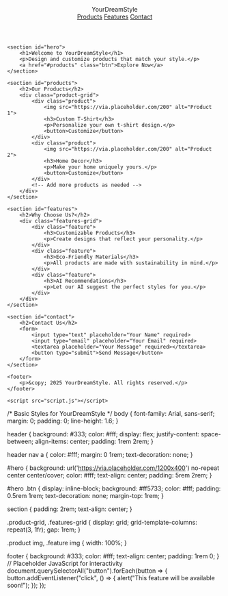 <!DOCTYPE html>
<html lang="en">
<head>
    <meta charset="UTF-8">
    <meta name="viewport" content="width=device-width, initial-scale=1.0">
    <title>YourDreamStyle - Customize Your World</title>
    <link rel="stylesheet" href="style.css">
</head>
<body>
    <header>
        <div class="logo">YourDreamStyle</div>
        <nav>
            <a href="#products">Products</a>
            <a href="#features">Features</a>
            <a href="#contact">Contact</a>
        </nav>
    </header>

    <section id="hero">
        <h1>Welcome to YourDreamStyle</h1>
        <p>Design and customize products that match your style.</p>
        <a href="#products" class="btn">Explore Now</a>
    </section>

    <section id="products">
        <h2>Our Products</h2>
        <div class="product-grid">
            <div class="product">
                <img src="https://via.placeholder.com/200" alt="Product 1">
                <h3>Custom T-Shirt</h3>
                <p>Personalize your own t-shirt design.</p>
                <button>Customize</button>
            </div>
            <div class="product">
                <img src="https://via.placeholder.com/200" alt="Product 2">
                <h3>Home Decor</h3>
                <p>Make your home uniquely yours.</p>
                <button>Customize</button>
            </div>
            <!-- Add more products as needed -->
        </div>
    </section>

    <section id="features">
        <h2>Why Choose Us?</h2>
        <div class="features-grid">
            <div class="feature">
                <h3>Customizable Products</h3>
                <p>Create designs that reflect your personality.</p>
            </div>
            <div class="feature">
                <h3>Eco-Friendly Materials</h3>
                <p>All products are made with sustainability in mind.</p>
            </div>
            <div class="feature">
                <h3>AI Recommendations</h3>
                <p>Let our AI suggest the perfect styles for you.</p>
            </div>
        </div>
    </section>

    <section id="contact">
        <h2>Contact Us</h2>
        <form>
            <input type="text" placeholder="Your Name" required>
            <input type="email" placeholder="Your Email" required>
            <textarea placeholder="Your Message" required></textarea>
            <button type="submit">Send Message</button>
        </form>
    </section>

    <footer>
        <p>&copy; 2025 YourDreamStyle. All rights reserved.</p>
    </footer>

    <script src="script.js"></script>
</body>
</html>
/* Basic Styles for YourDreamStyle */
body {
    font-family: Arial, sans-serif;
    margin: 0;
    padding: 0;
    line-height: 1.6;
}

header {
    background: #333;
    color: #fff;
    display: flex;
    justify-content: space-between;
    align-items: center;
    padding: 1rem 2rem;
}

header nav a {
    color: #fff;
    margin: 0 1rem;
    text-decoration: none;
}

#hero {
    background: url('https://via.placeholder.com/1200x400') no-repeat center center/cover;
    color: #fff;
    text-align: center;
    padding: 5rem 2rem;
}

#hero .btn {
    display: inline-block;
    background: #ff5733;
    color: #fff;
    padding: 0.5rem 1rem;
    text-decoration: none;
    margin-top: 1rem;
}

section {
    padding: 2rem;
    text-align: center;
}

.product-grid, .features-grid {
    display: grid;
    grid-template-columns: repeat(3, 1fr);
    gap: 1rem;
}

.product img, .feature img {
    width: 100%;
}

footer {
    background: #333;
    color: #fff;
    text-align: center;
    padding: 1rem 0;
}
// Placeholder JavaScript for interactivity
document.querySelectorAll("button").forEach(button => {
    button.addEventListener("click", () => {
        alert("This feature will be available soon!");
    });
});
